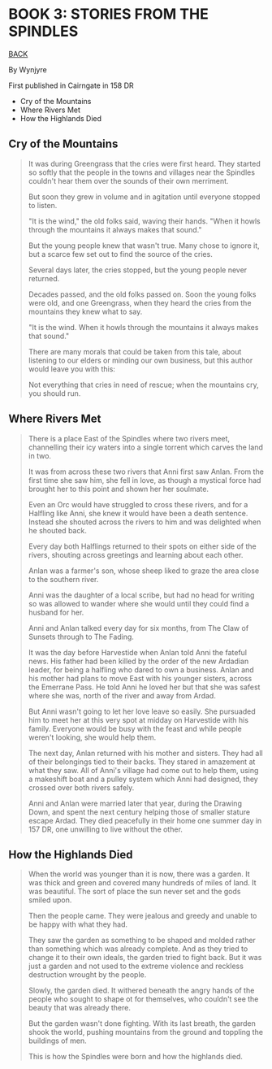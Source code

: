 # BOOK 3: STORIES FROM THE SPINDLES

[BACK](./BOOKS.md)



By Wynjyre

First published in Cairngate in 158 DR

* Cry of the Mountains
* Where Rivers Met
* How the Highlands Died

## Cry of the Mountains

> It was during Greengrass that the cries were first heard. They started so softly that the people in the towns and villages near the Spindles couldn't hear them over the sounds of their own merriment. 
> 
> But soon they grew in volume and in agitation until everyone stopped to listen. 
> 
> "It is the wind," the old folks said, waving their hands. "When it howls through the mountains it always makes that sound." 
> 
> But the young people knew that wasn't true. Many chose to ignore it, but a scarce few set out to find the source of the cries. 
> 
> Several days later, the cries stopped, but the young people never returned. 
> 
> Decades passed, and the old folks passed on. Soon the young folks were old, and one Greengrass, when they heard the cries from the mountains they knew what to say. 
> 
> "It is the wind. When it howls through the mountains it always makes that sound." 
> 
> There are many morals that could be taken from this tale, about listening to our elders or minding our own business, but this author would leave you with this:
> 
> Not everything that cries in need of rescue; when the mountains cry, you should run. 

## Where Rivers Met

> There is a place East of the Spindles where two rivers meet, channelling their icy waters into a single torrent which carves the land in two. 
> 
> It was from across these two rivers that Anni first saw Anlan. From the first time she saw him, she fell in love, as though a mystical force had brought her to this point and shown her her soulmate. 
> 
> Even an Orc would have struggled to cross these rivers, and for a Halfling like Anni, she knew it would have been a death sentence. Instead she shouted across the rivers to him and was delighted when he shouted back. 
> 
> Every day both Halflings returned to their spots on either side of the rivers, shouting across greetings and learning about each other. 
> 
> Anlan was a farmer's son, whose sheep liked to graze the area close to the southern river. 
> 
> Anni was the daughter of a local scribe, but had no head for writing so was allowed to wander where she would until they could find a husband for her. 
> 
> Anni and Anlan talked every day for six months, from The Claw of Sunsets through to The Fading. 
> 
> It was the day before Harvestide when Anlan told Anni the fateful news. His father had been killed by the order of the new Ardadian leader, for being a halfling who dared to own a business. Anlan and his mother had plans to move East with his younger sisters, across the Emerrane Pass. He told Anni he loved her but that she was safest where she was, north of the river and away from Ardad. 
> 
> But Anni wasn't going to let her love leave so easily. She pursuaded him to meet her at this very spot at midday on Harvestide with his family. Everyone would be busy with the feast and while people weren't looking, she would help them. 
> 
> The next day, Anlan returned with his mother and sisters. They had all of their belongings tied to their backs. They stared in amazement at what they saw. All of Anni's village had come out to help them, using a makeshift boat and a pulley system which Anni had designed, they crossed over both rivers safely. 
> 
> Anni and Anlan were married later that year, during the Drawing Down, and spent the next century helping those of smaller stature escape Ardad. They died peacefully in their home one summer day in 157 DR, one unwilling to live without the other. 

## How the Highlands Died

> When the world was younger than it is now, there was a garden. It was thick and green and covered many hundreds of miles of land. It was beautiful. The sort of place the sun never set and the gods smiled upon. 
> 
> Then the people came. They were jealous and greedy and unable to be happy with what they had. 
> 
> They saw the garden as something to be shaped and molded rather than something which was already complete. And as they tried to change it to their own ideals, the garden tried to fight back. But it was just a garden and not used to the extreme violence and reckless destruction wrought by the people. 
> 
> Slowly, the garden died. It withered beneath the angry hands of the people who sought to shape ot for themselves, who couldn't see the beauty that was already there. 
> 
> But the garden wasn't done fighting. With its last breath, the garden shook the world, pushing mountains from the ground and toppling the buildings of men. 
> 
> This is how the Spindles were born and how the highlands died. 
